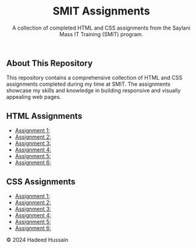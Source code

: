 <header>
  <center>
        <h1>SMIT Assignments</h1>
  </center>
        <p>A collection of completed HTML and CSS assignments from the Saylani Mass IT Training (SMIT) program.</p>
</header>
<main>
        <section id="about">
            <h2>About This Repository</h2>
            <p>This repository contains a comprehensive collection of HTML and CSS assignments completed during my time at SMIT. The assignments showcase my skills and knowledge in building responsive and visually appealing web pages.</p>
        </section>
        <section id="html-assignments">
            <h2>HTML Assignments</h2>
            <ul>
                <li><a href="https://github.com/geek-hadeed/smit-assignments/tree/main/html/assignment-1">Assignment 1:</a></li>
                <li><a href="https://github.com/geek-hadeed/smit-assignments/tree/main/html/assignment-2">Assignment 2:</a></li>
                <li><a href="https://github.com/geek-hadeed/smit-assignments/tree/main/html/assignment-3">Assignment 3:</a></li>
                <li><a href="https://github.com/geek-hadeed/smit-assignments/tree/main/html/assignment-1">Assignment 4:</a></li>
                <li><a href="https://github.com/geek-hadeed/smit-assignments/tree/main/html/assignment-2">Assignment 5:</a></li>
                <li><a href="https://github.com/geek-hadeed/smit-assignments/tree/main/html/assignment-3">Assignment 6:</a></li>
            </ul>
        </section>
        <section id="css-assignments">
            <h2>CSS Assignments</h2>
            <ul>
                <li><a href="https://github.com/geek-hadeed/smit-assignments/tree/main/css/assignment-1">Assignment 1:</a></li>
                <li><a href="https://github.com/geek-hadeed/smit-assignments/tree/main/css/assignment-2">Assignment 2:</a></li>
                <li><a href="https://github.com/geek-hadeed/smit-assignments/tree/main/css/assignment-3">Assignment 3:</a></li>
                <li><a href="https://github.com/geek-hadeed/smit-assignments/tree/main/css/assignment-1">Assignment 4:</a></li>
                <li><a href="https://github.com/geek-hadeed/smit-assignments/tree/main/css/assignment-2">Assignment 5:</a></li>
                <li><a href="https://github.com/geek-hadeed/smit-assignments/tree/main/css/assignment-3">Assignment 6:</a></li>
            </ul>
        </section>
    </main>
    <footer>
        <p>&copy; 2024 Hadeed Hussain</p>
    </footer>
